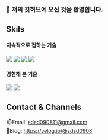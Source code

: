 ### 👋 저의 깃허브에 오신 것을 환영합니다.

## Skils

<h4>지속적으로 접하는 기술</h4>
<p>
  <img src="https://img.shields.io/badge/Spring-6DB33F?style=flat&logo=Spring-Boot&logoColor=white" />
  <img src="https://img.shields.io/badge/JPA-F80000?style=flat&logo=JPA&logoColor=white" />
  <img src="https://img.shields.io/badge/MySQL-4479A1?style=flat&logo=MySQL&logoColor=white" />
  <img src="https://img.shields.io/badge/Spring_Security-6DB33F?style=flat&logo=Spring-Security&logoColor=white" />
</p>

<h4>경험해 본 기술</h4>
<p>
  <img src="https://img.shields.io/badge/Vue.js-4FC08D?style=flat&logo=Vue.js&logoColor=white" />
  <img src="https://img.shields.io/badge/JavaScript-F7DF1E?style=flat&logo=JavaScript&logoColor=white" />
</p>

## Contact & Channels
📫Email: sdsd090811@gmail.com <br>
📢Blog: https://velog.io/@sdsd0908
